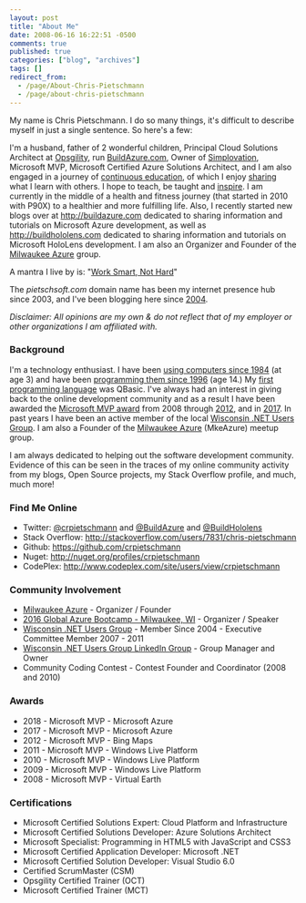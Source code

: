 ```yaml
---
layout: post
title: "About Me"
date: 2008-06-16 16:22:51 -0500
comments: true
published: true
categories: ["blog", "archives"]
tags: []
redirect_from: 
  - /page/About-Chris-Pietschmann
  - /page/about-chris-pietschmann
---
```

<!-- more -->
<p>My name is Chris Pietschmann. I do so many things, it's difficult to describe myself in just a single sentence. So here's a few:</p>
<p>I'm a husband, father of 2 wonderful children, Principal Cloud Solutions Architect at <a href="http://opsgility.com" target="_blank">Opsgility</a>, run <a href="http://BuildAzure.com">BuildAzure.com</a>, Owner of <a href="http://simplovation.com">Simplovation</a>, Microsoft MVP, Microsoft Certified Azure Solutions Architect, and&nbsp;I am also engaged in a journey of <a href="/post/2010/02/23/Feb-23rd-2010-Blogs-been-dark-lately-but-Ive-been-busy-busy-busy.aspx">continuous education</a>, of which I enjoy <a href="/post/2007/12/04/My-Blog-content-is-now-licensed-under-the-Creative-Commons-Attribution-License.aspx">sharing </a>what I learn with others. I hope to teach, be taught and <a href="/category/Inspiration">inspire</a>. I am currently in the middle of a health and fitness journey (that started in 2010 with P90X) to a healthier and more fulfilling life. Also, I recently started new blogs over at <a href="http://buildazure.com" target="_blank">http://buildazure.com</a>&nbsp;dedicated to sharing information and tutorials on Microsoft Azure development, as well as <a href="http://buildhololens.com" target="_blank">http://buildhololens.com</a> dedicated to sharing information and tutorials on Microsoft HoloLens development. I am also an Organizer and Founder of the <a href="http://MkeAzure.com" target="_blank">Milwaukee Azure</a> group.</p>
<p>A mantra I live by is: "<a href="/post/2013/07/27/Work-Smart-Not-Hard">Work Smart, Not Hard</a>"</p>
<p>The <em>pietschsoft.com</em> domain name has been my internet presence hub since 2003, and I've been blogging here since <a href="/post/2004/06/30/Holy-crap-I-have-a-blog!.aspx">2004</a>.</p>
<p><em>Disclaimer: All opinions are my own &amp; do not reflect that of my employer or other organizations I am affiliated with.</em></p>
<h3>Background</h3>
<p>I'm a technology enthusiast. I have been <a href="/post/2005/04/22/My-introduction-to-computers-and-programming.aspx">using computers since 1984</a> (at age 3) and have been <a href="/post/2008/06/10/Software_Development_Meme_How_I_got_started_programming.aspx">programming them since 1996</a> (age 14.) My <a href="/post/2008/01/21/QBasic-was-my-First-Programming-Language.aspx">first programming language</a> was QBasic. I've always had an interest in giving back to the online development community and as a result I have been awarded the <a href="/post/2008/04/01/I-am-now-a-Virtual-Earth-MVP!.aspx">Microsoft MVP award</a> from 2008 through <a href="/post/2012/04/01/Awarded-2012-Microsoft-MVP-Bing-Maps.aspx">2012</a>, and in <a href="/post/2017/01/01/Awarded-2017-Microsoft-MVP-Azure">2017</a>.&nbsp;In past years I have been an active member of the local <a href="http://www.meetup.com/Wisconsin-Net-Users-Group/" target="_blank">Wisconsin .NET Users Group</a>. I&nbsp;am also a Founder of the <a href="http://MkeAzure.com">Milwaukee Azure</a> (MkeAzure) meetup group.</p>
<p>I am always dedicated to helping out the software development community. Evidence of this can be seen in the traces of my online community activity from my blogs, Open Source projects, my Stack Overflow profile, and much, much more!</p>
<h3>Find Me Online</h3>
<ul>
<li>Twitter: <a href="http://twitter.com/crpietschmann" target="_blank">@crpietschmann</a> and <a href="http://twitter.com/buildazure" target="_blank">@BuildAzure</a>&nbsp;and <a href="http://twitter.com/buildhololens" target="_blank">@BuildHololens</a></li>
<li>Stack Overflow:&nbsp;<a href="http://stackoverflow.com/users/7831/chris-pietschmann">http://stackoverflow.com/users/7831/chris-pietschmann</a></li>
<li>Github:&nbsp;<a href="https://github.com/crpietschmann">https://github.com/crpietschmann</a></li>
<li>Nuget:&nbsp;<a href="http://nuget.org/profiles/crpietschmann">http://nuget.org/profiles/crpietschmann</a></li>
<li>CodePlex:&nbsp;<a href="http://www.codeplex.com/site/users/view/crpietschmann" target="_blank">http://www.codeplex.com/site/users/view/crpietschmann</a></li>
</ul>
<h3>Community Involvement</h3>
<ul>
<li><a href="http://MkeAzure.com" target="_blank">Milwaukee Azure</a> - Organizer / Founder</li>
<li><a href="https://github.com/MKEAzureBootcamp/MKE2016AzureBootcamp" target="_blank">2016 Global Azure Bootcamp - Milwaukee, WI</a> - Organizer / Speaker</li>
<li><a href="http://wi-ineta.org">Wisconsin .NET Users Group</a>&nbsp;- Member Since 2004&nbsp;- Executive Committee Member 2007 - 2011</li>
<li><a href="http://www.linkedin.com/groups/Wisconsin-NET-Users-Group-77233">Wisconsin .NET Users Group LinkedIn Group</a>&nbsp;- Group Manager and Owner&nbsp;</li>
<li>Community Coding Contest - Contest Founder and Coordinator (2008 and 2010)</li>
</ul>
<h3>Awards</h3>
<ul>
<li>2018 - Microsoft MVP - Microsoft Azure</li>
<li>2017 - Microsoft MVP - Microsoft Azure</li>
<li>2012 - Microsoft MVP - Bing Maps</li>
<li>2011 - Microsoft MVP - Windows Live Platform</li>
<li>2010 - Microsoft MVP - Windows Live Platform</li>
<li>2009 - Microsoft MVP - Windows Live Platform</li>
<li>2008 - Microsoft MVP - Virtual Earth</li>
</ul>
<h3>Certifications</h3>
<ul>
<li>Microsoft Certified Solutions Expert: Cloud Platform and Infrastructure</li>
<li>Microsoft Certified Solutions Developer: Azure Solutions Architect</li>
<li>Microsoft Specialist: Programming in HTML5 with JavaScript and CSS3</li>
<li>Microsoft Certified Application Developer: Microsoft .NET</li>
<li>Microsoft Certified Solution Developer: Visual Studio 6.0</li>
<li>Certified ScrumMaster (CSM)</li>
<li>Opsgility Certified Trainer (OCT)</li>
<li>Microsoft Certified Trainer (MCT)</li>
</ul>
<h3>&nbsp;</h3>
